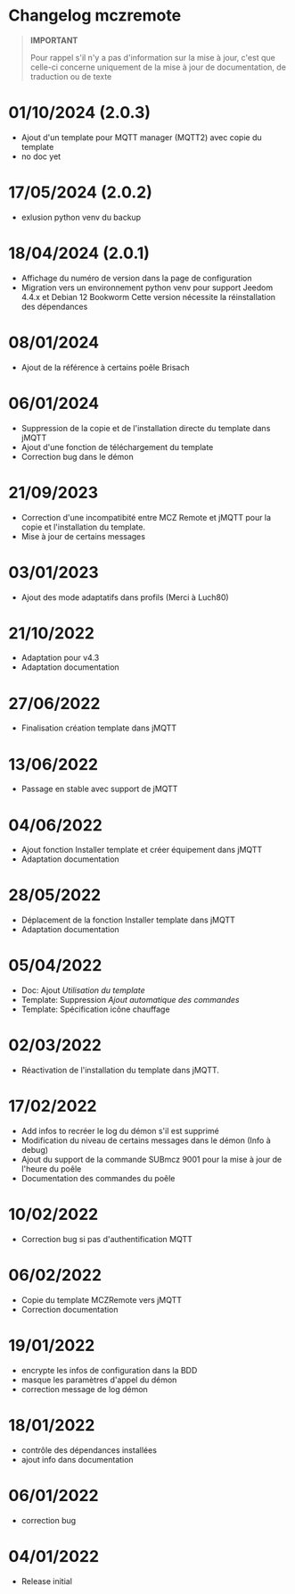 # Changelog mczremote

>**IMPORTANT**
>
>Pour rappel s'il n'y a pas d'information sur la mise à jour, c'est que celle-ci concerne uniquement de la mise à jour de documentation, de traduction ou de texte

# 01/10/2024 (2.0.3)
- Ajout d'un template pour MQTT manager (MQTT2) avec copie du template
- no doc yet

# 17/05/2024 (2.0.2)
- exlusion python venv du backup

# 18/04/2024 (2.0.1)
- Affichage du numéro de version dans la page de configuration
- Migration vers un environnement python venv pour support Jeedom 4.4.x et Debian 12 Bookworm
  Cette version nécessite la réinstallation des dépendances

# 08/01/2024
- Ajout de la référence à certains poêle Brisach

# 06/01/2024
- Suppression de la copie et de l'installation directe du template dans jMQTT
- Ajout d'une fonction de téléchargement du template
- Correction bug dans le démon

# 21/09/2023
- Correction d'une incompatibité entre MCZ Remote et jMQTT pour la copie et l'installation du template.
- Mise à jour de certains messages

# 03/01/2023
- Ajout des mode adaptatifs dans profils (Merci à Luch80)

# 21/10/2022
- Adaptation pour v4.3
- Adaptation documentation

# 27/06/2022
- Finalisation création template dans jMQTT 

# 13/06/2022
- Passage en stable avec support de jMQTT

# 04/06/2022
- Ajout fonction Installer template et créer équipement dans jMQTT
- Adaptation documentation

# 28/05/2022
- Déplacement de la fonction Installer template dans jMQTT
- Adaptation documentation

# 05/04/2022
- Doc: Ajout *Utilisation du template*
- Template: Suppression *Ajout automatique des commandes*
- Template: Spécification icône chauffage

# 02/03/2022
- Réactivation de l'installation du template dans jMQTT.

# 17/02/2022
- Add infos to recréer le log du démon s'il est supprimé
- Modification du niveau de certains messages dans le démon (Info à debug)
- Ajout du support de la commande SUBmcz 9001 pour la mise à jour de l'heure du poêle
- Documentation des commandes du poêle

# 10/02/2022
- Correction bug si pas d'authentification MQTT

# 06/02/2022
- Copie du template MCZRemote vers jMQTT
- Correction documentation

# 19/01/2022
- encrypte les infos de configuration dans la BDD
- masque les paramètres d'appel du démon
- correction message de log démon

# 18/01/2022
- contrôle des dépendances installées
- ajout info dans documentation

# 06/01/2022
- correction bug

# 04/01/2022
- Release initial

